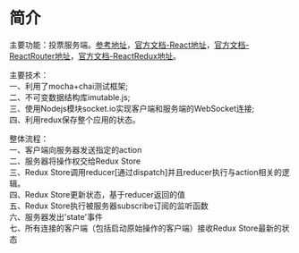 # 简介

主要功能：投票服务端。[参考地址](http://teropa.info/blog/2015/09/10/full-stack-redux-tutorial.html)，[官方文档-React地址](https://reactjs.org/docs/hello-world.html)，[官方文档-ReactRouter地址](https://reacttraining.com/react-router/web/guides/philosophy)，[官方文档-ReactRedux地址](http://redux.js.org/)。

主要技术：</br>
一、利用了mocha+chai测试框架;</br>
二、不可变数据结构库imutable.js;</br>
三、使用Nodejs模块socket.io实现客户端和服务端的WebSocket连接;</br>
四、利用redux保存整个应用的状态。</br>

整体流程：</br>
一、客户端向服务器发送指定的action</br>
二、服务器将操作权交给Redux Store</br>
三、Redux Store调用reducer[通过dispatch]并且reducer执行与action相关的逻辑。</br>
四、Redux Store更新状态，基于reducer返回的值</br>
五、Redux Store执行被服务器subscribe订阅的监听函数</br>
六、服务器发出'state'事件</br>
七、所有连接的客户端（包括启动原始操作的客户端）接收Redux Store最新的状态</br>
